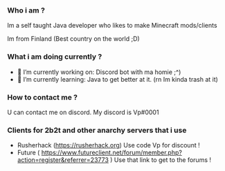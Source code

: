 ### Who i am ?
Im a self taught Java developer who likes to make Minecraft mods/clients

Im from Finland (Best country on the world ;D)

### What i am doing currently ? 
- 🔭 I’m currently working on: Discord bot with ma homie ;^)
- 🌱 I’m currently learning: Java to get better at it. (rn Im kinda trash at it)

### How to contact me ?
U can contact me on discord. My discord is Vp#0001

### Clients for 2b2t and other anarchy servers that i use
- Rusherhack (https://rusherhack.org) Use code Vp for discount !
- Future  ( https://www.futureclient.net/forum/member.php?action=register&referrer=23773 )  Use that link to get to the forums !
